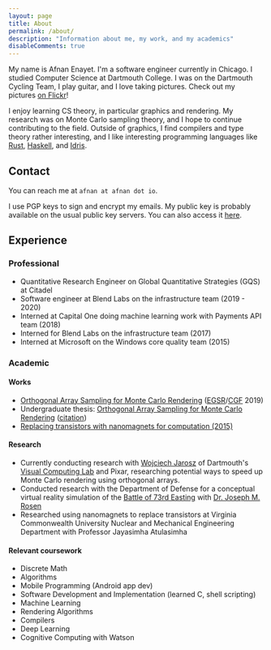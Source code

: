 ```yaml
---
layout: page
title: About
permalink: /about/
description: "Information about me, my work, and my academics"
disableComments: true
---
```


My name is Afnan Enayet. I'm a software engineer currently in Chicago. I
studied Computer Science at Dartmouth College. I was on the Dartmouth Cycling
Team, I play guitar, and I love taking pictures. Check out my pictures
[on Flickr](https://www.flickr.com/photos/150451945@N05/)!

I enjoy learning CS theory, in particular graphics and rendering. My research
was on Monte Carlo sampling theory, and I hope to continue contributing to the
field.  Outside of graphics, I find compilers and type theory rather
interesting, and I like interesting programming languages like
[Rust](https://www.rust-lang.org/), [Haskell](https://www.haskell.org/), and
[Idris](https://www.idris-lang.org/).

## Contact

You can reach me at `afnan at afnan dot io`.

I use PGP keys to sign and encrypt my emails. My public key is probably
available on the usual public key servers. You can also access it
[here](/publickey.asc).

## Experience

### Professional

- Quantitative Research Engineer on Global Quantitative Strategies
  (GQS) at Citadel
- Software engineer at Blend Labs on the infrastructure team (2019 - 2020)
- Interned at Capital One doing machine learning work with Payments API team
  (2018)
- Interned for Blend Labs on the infrastructure team (2017)
- Interned at Microsoft on the Windows core quality team (2015)

### Academic

#### Works

- [Orthogonal Array Sampling for Monte Carlo
  Rendering](https://cs.dartmouth.edu/~wjarosz/publications/jarosz19orthogonal.html)
  ([EGSR](http://egsr2019.icube.unistra.fr/)/[CGF](https://www.eg.org/wp/eurographics-publications/cgf/)
  2019)
- Undergraduate thesis: [Orthogonal Array Sampling for Monte Carlo
  Rendering](/documents/undergrad_thesis.pdf)
  ([citation](/documents/bach_thesis_citation.bib))
- [Replacing transistors with nanomagnets for computation
  (2015)](/documents/replacing_transistors_nanomagnets.pdf)

#### Research

- Currently conducting research with [Wojciech Jarosz](https://cs.dartmouth.edu/~wjarosz/)
  of Dartmouth's [Visual Computing Lab](http://vcl.cs.dartmout.edu) and Pixar,
  researching potential ways to speed up Monte Carlo rendering using orthogonal
  arrays.
- Conducted research with the Department of Defense for a conceptual virtual
  reality simulation of the [Battle of 73rd Easting](https://en.wikipedia.org/wiki/Battle_of_73_Easting) with
  [Dr. Joseph M. Rosen](https://engineering.dartmouth.edu/people/faculty/joseph-rose)
- Researched using nanomagnets to replace transistors at Virginia Commonwealth
  University Nuclear and Mechanical Engineering Department with Professor Jayasimha
  Atulasimha

#### Relevant coursework

- Discrete Math
- Algorithms
- Mobile Programming (Android app dev)
- Software Development and Implementation (learned C, shell scripting)
- Machine Learning
- Rendering Algorithms
- Compilers
- Deep Learning
- Cognitive Computing with Watson
